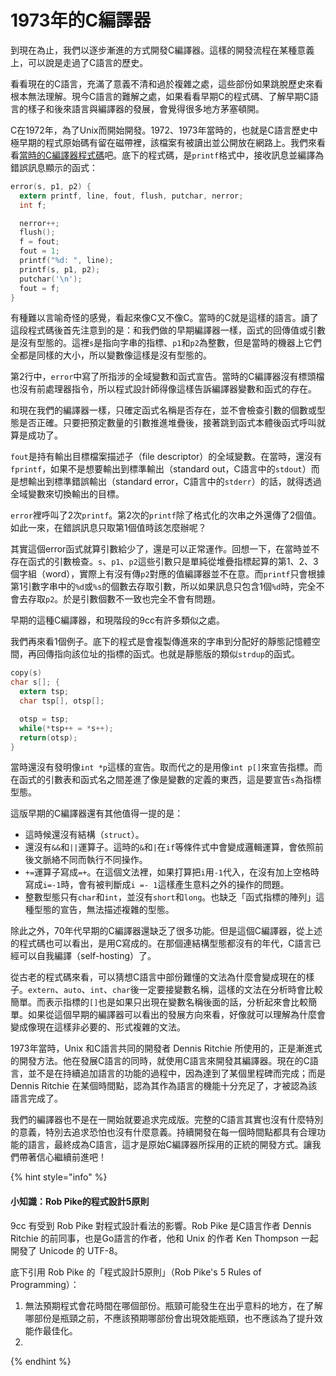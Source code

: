 # 1973年的C編譯器

到現在為止，我們以逐步漸進的方式開發C編譯器。這樣的開發流程在某種意義上，可以說是走過了C語言的歷史。

看看現在的C語言，充滿了意義不清和過於複雜之處，這些部份如果跳脫歷史來看根本無法理解。現今C語言的難解之處，如果看看早期C的程式碼、了解早期C語言的樣子和後來語言與編譯器的發展，會覺得很多地方茅塞頓開。

C在1972年，為了Unix而開始開發。1972、1973年當時的，也就是C語言歷史中極早期的程式原始碼有留在磁帶裡，該檔案有被讀出並公開放在網路上。我們來看看[當時的C編譯器程式碼](https://github.com/qrush/unix/tree/master/src/c)吧。底下的程式碼，是`printf`格式中，接收訊息並編譯為錯誤訊息顯示的函式：

```c
error(s, p1, p2) {
  extern printf, line, fout, flush, putchar, nerror;
  int f;

  nerror++;
  flush();
  f = fout;
  fout = 1;
  printf("%d: ", line);
  printf(s, p1, p2);
  putchar('\n');
  fout = f;
}
```

有種難以言喻奇怪的感覺，看起來像C又不像C。當時的C就是這樣的語言。讀了這段程式碼後首先注意到的是：和我們做的早期編譯器一樣，函式的回傳值或引數是沒有型態的。這裡`s`是指向字串的指標、`p1`和`p2`為整數，但是當時的機器上它們全都是同樣的大小，所以變數像這樣是沒有型態的。

第2行中，`error`中寫了所指涉的全域變數和函式宣告。當時的C編譯器沒有標頭檔也沒有前處理器指令，所以程式設計師得像這樣告訴編譯器變數和函式的存在。

和現在我們的編譯器一樣，只確定函式名稱是否存在，並不會檢查引數的個數或型態是否正確。只要把預定數量的引數推進堆疊後，接著跳到函式本體後函式呼叫就算是成功了。

`fout`是持有輸出目標檔案描述子（file descriptor）的全域變數。在當時，還沒有`fprintf`，如果不是想要輸出到標準輸出（standard out，C語言中的`stdout`）而是想輸出到標準錯誤輸出（standard error，C語言中的`stderr`）的話，就得透過全域變數來切換輸出的目標。

`error`裡呼叫了2次`printf`。第2次的`printf`除了格式化的次串之外還傳了2個值。如此一來，在錯誤訊息只取第1個值時該怎麼辦呢？

其實這個error函式就算引數給少了，還是可以正常運作。回想一下，在當時並不存在函式的引數檢查。`s`、`p1`、`p2`這些引數只是單純從堆疊指標起算的第1、2、3個字組（word），實際上有沒有傳`p2`對應的值編譯器並不在意。而`printf`只會根據第1引數字串中的`%d`或`%s`的個數去存取引數，所以如果訊息只包含1個`%d`時，完全不會去存取`p2`。於是引數個數不一致也完全不會有問題。

早期的這種C編譯器，和現階段的9cc有許多類似之處。

我們再來看1個例子。底下的程式是會複製傳進來的字串到分配好的靜態記憶體空間，再回傳指向該位址的指標的函式。也就是靜態版的類似`strdup`的函式。

```c
copy(s)
char s[]; {
  extern tsp;
  char tsp[], otsp[];

  otsp = tsp;
  while(*tsp++ = *s++);
  return(otsp);
}
```

當時還沒有發明像`int *p`這樣的宣告。取而代之的是用像`int p[]`來宣告指標。而在函式的引數表和函式名之間差進了像是變數的定義的東西，這是要宣告`s`為指標型態。

這版早期的C編譯器還有其他值得一提的是：

* 這時候還沒有結構（`struct`）。
* 還沒有`&&`和`||`運算子。這時的`&`和`|`在`if`等條件式中會變成邏輯運算，會依照前後文脈絡不同而執行不同操作。
* `+=`運算子寫成`=+`。在這個文法裡，如果打算把`i`用`-1`代入，在沒有加上空格時寫成`i=-1`時，會有被判斷成`i =- 1`這樣產生意料之外的操作的問題。
* 整數型態只有`char`和`int`，並沒有`short`和`long`。也缺乏「函式指標的陣列」這種型態的宣告，無法描述複雜的型態。

除此之外，70年代早期的C編譯器還缺乏了很多功能。但是這個C編譯器，從上述的程式碼也可以看出，是用C寫成的。在那個連結構型態都沒有的年代，C語言已經可以自我編譯（self-hosting）了。

從古老的程式碼來看，可以猜想C語言中部份難懂的文法為什麼會變成現在的樣子。`extern`、`auto`、`int`、`char`後一定要接變數名稱，這樣的文法在分析時會比較簡單。而表示指標的`[]`也是如果只出現在變數名稱後面的話，分析起來會比較簡單。如果從這個早期的編譯器可以看出的發展方向來看，好像就可以理解為什麼會變成像現在這樣非必要的、形式複雜的文法。

1973年當時，Unix 和C語言共同的開發者 Dennis Ritchie 所使用的，正是漸進式的開發方法。他在發展C語言的同時，就使用C語言來開發其編譯器。現在的C語言，並不是在持續追加語言的功能的過程中，因為達到了某個里程碑而完成；而是 Dennis Ritchie 在某個時間點，認為其作為語言的機能十分充足了，才被認為該語言完成了。

我們的編譯器也不是在一開始就要追求完成版。完整的C語言其實也沒有什麼特別的意義，特別去追求恐怕也沒有什麼意義。持續開發在每一個時間點都具有合理功能的語言，最終成為C語言，這才是原始C編譯器所採用的正統的開發方式。讓我們帶著信心繼續前進吧！

{% hint style="info" %}
#### 小知識：Rob Pike的程式設計5原則

9cc 有受到 Rob Pike 對程式設計看法的影響。Rob Pike 是C語言作者 Dennis Ritchie 的前同事，也是Go語言的作者，他和 Unix 的作者 Ken Thompson 一起開發了 Unicode 的 UTF-8。

底下引用 Rob Pike 的「程式設計5原則」（Rob Pike's 5 Rules of Programming）：

1. 無法預期程式會花時間在哪個部份。瓶頸可能發生在出乎意料的地方，在了解哪部份是瓶頸之前，不應該預期哪部份會出現效能瓶頸，也不應該為了提升效能作最佳化。
2. 
{% endhint %}

